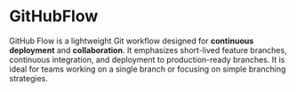 # GitHubFlow
GitHub Flow is a lightweight Git workflow designed for **continuous deployment** and **collaboration**. It emphasizes short-lived feature branches, continuous integration, and deployment to production-ready branches. It is ideal for teams working on a single branch or focusing on simple branching strategies.
